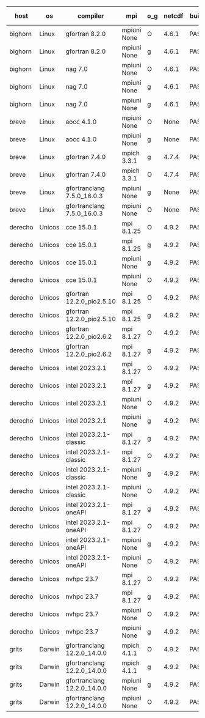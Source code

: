 

| host     | os       | compiler                              | mpi                      | o_g        | netcdf        | build       | u_pass          | u_fail          | s_pass            | s_fail            | e_pass             | e_fail             | nuopc_pass       | nuopc_fail       | artifacts link          |
|----------|----------|---------------------------------------|--------------------------|------------|---------------|-------------|-----------------|-----------------|-------------------|-------------------|--------------------|--------------------|------------------|------------------|-------------------------|
| bighorn | Linux | gfortran 8.2.0 | mpiuni None  | O | 4.6.1  | PASS | 12555 | 0 | 9 | 0 | 42 | 0 | None | None | <a href="https://github.com/esmf-org/esmf-test-artifacts/tree/8fe91f36287a823c89202f4eec873df8259cb448/feature_internal-state-cleanup/gfortran/8.2.0/O/mpiuni/None" target="_blank">8fe91f3</a> | 
| bighorn | Linux | gfortran 8.2.0 | mpiuni None  | g | 4.6.1  | PASS | 12555 | 0 | 9 | 0 | 42 | 0 | None | None | <a href="https://github.com/esmf-org/esmf-test-artifacts/tree/8ecc71b491ee754155fc15dc62981e8491606352/feature_internal-state-cleanup/gfortran/8.2.0/g/mpiuni/None" target="_blank">8ecc71b</a> | 
| bighorn | Linux | nag 7.0 | mpiuni None  | O | 4.6.1  | PASS | 12555 | 0 | 9 | 0 | 42 | 0 | None | None | <a href="https://github.com/esmf-org/esmf-test-artifacts/tree/1ddaab374a79b0ecb8e2175cdc269776e80c447a/feature_internal-state-cleanup/nag/7.0/O/mpiuni/None" target="_blank">1ddaab3</a> | 
| bighorn | Linux | nag 7.0 | mpiuni None  | g | 4.6.1  | PASS | 12555 | 0 | 9 | 0 | 42 | 0 | None | None | <a href="https://github.com/esmf-org/esmf-test-artifacts/tree/34490d2301a5e494e56965b7d70287eb21105273/feature_internal-state-cleanup/nag/7.0/g/mpiuni/None" target="_blank">34490d2</a> | 
| bighorn | Linux | nag 7.0 | mpiuni None  | g | 4.6.1  | PASS | 12555 | 0 | None | None | None | None | None | None | <a href="https://github.com/esmf-org/esmf-test-artifacts/tree/44a70c1882742cb9c8edbe9dc27125a6ff08c5a6/feature_internal-state-cleanup/nag/7.0/g/mpiuni/None" target="_blank">44a70c1</a> | 
| breve | Linux | aocc 4.1.0 | mpiuni None  | O | None  | PASS | 12529 | 26 | 9 | 0 | 42 | 0 | None | None | <a href="https://github.com/esmf-org/esmf-test-artifacts/tree/45188491596c21c7e4b487660ac5976d5c3776e8/feature_internal-state-cleanup/aocc/4.1.0/O/mpiuni/None" target="_blank">4518849</a> | 
| breve | Linux | aocc 4.1.0 | mpiuni None  | g | None  | PASS | 12529 | 26 | 9 | 0 | 42 | 0 | None | None | <a href="https://github.com/esmf-org/esmf-test-artifacts/tree/f0439cb41a8434d56ab95eee309f568a7b7f9ce9/feature_internal-state-cleanup/aocc/4.1.0/g/mpiuni/None" target="_blank">f0439cb</a> | 
| breve | Linux | gfortran 7.4.0 | mpich 3.3.1  | g | 4.7.4  | PASS | None | None | None | None | None | None | None | None | <a href="https://github.com/esmf-org/esmf-test-artifacts/tree/cbe8d322c2610844826c5b8b8d7dbb36a6455a34/feature_internal-state-cleanup/gfortran/7.4.0/g/mpich/3.3.1" target="_blank">cbe8d32</a> | 
| breve | Linux | gfortran 7.4.0 | mpich 3.3.1  | O | 4.7.4  | PASS | 14224 | 0 | 51 | 0 | 80 | 0 | 58 | 0 | <a href="https://github.com/esmf-org/esmf-test-artifacts/tree/b9b8f1fee7874b7961d6eee0334154a9898b3bb4/feature_internal-state-cleanup/gfortran/7.4.0/O/mpich/3.3.1" target="_blank">b9b8f1f</a> | 
| breve | Linux | gfortranclang 7.5.0_16.0.3 | mpiuni None  | g | None  | PASS | 12555 | 0 | 9 | 0 | 42 | 0 | None | None | <a href="https://github.com/esmf-org/esmf-test-artifacts/tree/65ab22218d8b0af4b6b7076bcca09cd135298916/feature_internal-state-cleanup/gfortranclang/7.5.0_16.0.3/g/mpiuni/None" target="_blank">65ab222</a> | 
| breve | Linux | gfortranclang 7.5.0_16.0.3 | mpiuni None  | O | None  | PASS | 12555 | 0 | 9 | 0 | 42 | 0 | None | None | <a href="https://github.com/esmf-org/esmf-test-artifacts/tree/fcfc9ffa495f13bca7ae1ed1063ede1b6af7b118/feature_internal-state-cleanup/gfortranclang/7.5.0_16.0.3/O/mpiuni/None" target="_blank">fcfc9ff</a> | 
| derecho | Unicos | cce 15.0.1 | mpi 8.1.25  | O | 4.9.2  | PASS | 14146 | 78 | 51 | 0 | 80 | 0 | 57 | 0 | <a href="https://github.com/esmf-org/esmf-test-artifacts/tree/0373c42dddecc8f5180572a94f8fc5181eeb0162/feature_internal-state-cleanup/cce/15.0.1/O/mpi/8.1.25" target="_blank">0373c42</a> | 
| derecho | Unicos | cce 15.0.1 | mpi 8.1.25  | g | 4.9.2  | PASS | 14025 | 199 | 51 | 0 | 80 | 0 | 57 | 0 | <a href="https://github.com/esmf-org/esmf-test-artifacts/tree/f91947214f5114e7a851000765d08d7f78117cba/feature_internal-state-cleanup/cce/15.0.1/g/mpi/8.1.25" target="_blank">f919472</a> | 
| derecho | Unicos | cce 15.0.1 | mpiuni None  | g | 4.9.2  | PASS | 12479 | 76 | 9 | 0 | 42 | 0 | None | None | <a href="https://github.com/esmf-org/esmf-test-artifacts/tree/b69aa3a3c86e4e96d72a61894400fb0f4e896bbf/feature_internal-state-cleanup/cce/15.0.1/g/mpiuni/None" target="_blank">b69aa3a</a> | 
| derecho | Unicos | cce 15.0.1 | mpiuni None  | O | 4.9.2  | PASS | 12320 | 235 | 9 | 0 | 42 | 0 | None | None | <a href="https://github.com/esmf-org/esmf-test-artifacts/tree/8eeaae612a92c1bd59363ea188fb9d99550baeb7/feature_internal-state-cleanup/cce/15.0.1/O/mpiuni/None" target="_blank">8eeaae6</a> | 
| derecho | Unicos | gfortran 12.2.0_pio2.5.10 | mpi 8.1.25  | O | 4.9.2  | PASS | 14224 | 0 | 51 | 0 | 80 | 0 | 57 | 0 | <a href="https://github.com/esmf-org/esmf-test-artifacts/tree/791bd5d88b2e615e6602d7c82e97806c206cf382/feature_internal-state-cleanup/gfortran/12.2.0_pio2.5.10/O/mpi/8.1.25" target="_blank">791bd5d</a> | 
| derecho | Unicos | gfortran 12.2.0_pio2.5.10 | mpi 8.1.25  | g | 4.9.2  | PASS | 14224 | 0 | 51 | 0 | 80 | 0 | 57 | 0 | <a href="https://github.com/esmf-org/esmf-test-artifacts/tree/d3b67a60c0703374176a2b1e03e954b375b96da5/feature_internal-state-cleanup/gfortran/12.2.0_pio2.5.10/g/mpi/8.1.25" target="_blank">d3b67a6</a> | 
| derecho | Unicos | gfortran 12.2.0_pio2.6.2 | mpi 8.1.27  | O | 4.9.2  | PASS | 14224 | 0 | 51 | 0 | 80 | 0 | 57 | 0 | <a href="https://github.com/esmf-org/esmf-test-artifacts/tree/a6537c9584c88e19c36d19346a71c887b52ea13b/feature_internal-state-cleanup/gfortran/12.2.0_pio2.6.2/O/mpi/8.1.27" target="_blank">a6537c9</a> | 
| derecho | Unicos | gfortran 12.2.0_pio2.6.2 | mpi 8.1.27  | g | 4.9.2  | PASS | 14224 | 0 | 51 | 0 | 80 | 0 | 57 | 0 | <a href="https://github.com/esmf-org/esmf-test-artifacts/tree/8f06ee6d323c584d03d025543f967e47ed5eaeed/feature_internal-state-cleanup/gfortran/12.2.0_pio2.6.2/g/mpi/8.1.27" target="_blank">8f06ee6</a> | 
| derecho | Unicos | intel 2023.2.1 | mpi 8.1.27  | O | 4.9.2  | PASS | 14224 | 0 | 51 | 0 | 80 | 0 | 58 | 0 | <a href="https://github.com/esmf-org/esmf-test-artifacts/tree/425eac0be8ec6b80aa601b12a1e3d31b1df34e3e/feature_internal-state-cleanup/intel/2023.2.1/O/mpi/8.1.27" target="_blank">425eac0</a> | 
| derecho | Unicos | intel 2023.2.1 | mpi 8.1.27  | g | 4.9.2  | PASS | 14224 | 0 | 51 | 0 | 80 | 0 | 58 | 0 | <a href="https://github.com/esmf-org/esmf-test-artifacts/tree/7b8be8c330c22174eaa77faa1fe5c1d8c07efaf9/feature_internal-state-cleanup/intel/2023.2.1/g/mpi/8.1.27" target="_blank">7b8be8c</a> | 
| derecho | Unicos | intel 2023.2.1 | mpiuni None  | O | 4.9.2  | PASS | 12555 | 0 | 9 | 0 | 42 | 0 | None | None | <a href="https://github.com/esmf-org/esmf-test-artifacts/tree/186fcc92ead84200927377b4aef09fa09eb770d8/feature_internal-state-cleanup/intel/2023.2.1/O/mpiuni/None" target="_blank">186fcc9</a> | 
| derecho | Unicos | intel 2023.2.1 | mpiuni None  | g | 4.9.2  | PASS | 12555 | 0 | 9 | 0 | 42 | 0 | None | None | <a href="https://github.com/esmf-org/esmf-test-artifacts/tree/ce09bfa2d9ad0a4a4a17ce56d48fa5ce2d9eb409/feature_internal-state-cleanup/intel/2023.2.1/g/mpiuni/None" target="_blank">ce09bfa</a> | 
| derecho | Unicos | intel 2023.2.1-classic | mpi 8.1.27  | g | 4.9.2  | PASS | 14224 | 0 | 51 | 0 | 80 | 0 | 57 | 0 | <a href="https://github.com/esmf-org/esmf-test-artifacts/tree/f805b586913ba2526539e878f44d7660e6929e8e/feature_internal-state-cleanup/intel/2023.2.1-classic/g/mpi/8.1.27" target="_blank">f805b58</a> | 
| derecho | Unicos | intel 2023.2.1-classic | mpi 8.1.27  | O | 4.9.2  | PASS | 14224 | 0 | 51 | 0 | 80 | 0 | 57 | 0 | <a href="https://github.com/esmf-org/esmf-test-artifacts/tree/b6848bd310749238bc4f1f576d8ae333289e04be/feature_internal-state-cleanup/intel/2023.2.1-classic/O/mpi/8.1.27" target="_blank">b6848bd</a> | 
| derecho | Unicos | intel 2023.2.1-classic | mpiuni None  | g | 4.9.2  | PASS | 12555 | 0 | 9 | 0 | 42 | 0 | None | None | <a href="https://github.com/esmf-org/esmf-test-artifacts/tree/0b898193c0a7e646da1d6678983dc7caeeb3b2dc/feature_internal-state-cleanup/intel/2023.2.1-classic/g/mpiuni/None" target="_blank">0b89819</a> | 
| derecho | Unicos | intel 2023.2.1-classic | mpiuni None  | O | 4.9.2  | PASS | 12555 | 0 | 9 | 0 | 42 | 0 | None | None | <a href="https://github.com/esmf-org/esmf-test-artifacts/tree/e683fc54c65dfee5870e0bddca9cb323d9440ee4/feature_internal-state-cleanup/intel/2023.2.1-classic/O/mpiuni/None" target="_blank">e683fc5</a> | 
| derecho | Unicos | intel 2023.2.1-oneAPI | mpi 8.1.27  | g | 4.9.2  | PASS | 14224 | 0 | 51 | 0 | 80 | 0 | 57 | 0 | <a href="https://github.com/esmf-org/esmf-test-artifacts/tree/59e373e6b771e8b9c905903d57e718c31a9b693b/feature_internal-state-cleanup/intel/2023.2.1-oneAPI/g/mpi/8.1.27" target="_blank">59e373e</a> | 
| derecho | Unicos | intel 2023.2.1-oneAPI | mpi 8.1.27  | O | 4.9.2  | PASS | 14224 | 0 | 50 | 1 | 80 | 0 | 57 | 0 | <a href="https://github.com/esmf-org/esmf-test-artifacts/tree/6812980822697dbe1a8522891ba85210a9eaf369/feature_internal-state-cleanup/intel/2023.2.1-oneAPI/O/mpi/8.1.27" target="_blank">6812980</a> | 
| derecho | Unicos | intel 2023.2.1-oneAPI | mpiuni None  | g | 4.9.2  | PASS | 12555 | 0 | 9 | 0 | 42 | 0 | None | None | <a href="https://github.com/esmf-org/esmf-test-artifacts/tree/82dcb8a05f7fb8b12f47ba57b69f96fcffe80e5f/feature_internal-state-cleanup/intel/2023.2.1-oneAPI/g/mpiuni/None" target="_blank">82dcb8a</a> | 
| derecho | Unicos | intel 2023.2.1-oneAPI | mpiuni None  | O | 4.9.2  | PASS | 12555 | 0 | 9 | 0 | 42 | 0 | None | None | <a href="https://github.com/esmf-org/esmf-test-artifacts/tree/fbc684da4b45a9c6d910251adadd7f9635c94ab9/feature_internal-state-cleanup/intel/2023.2.1-oneAPI/O/mpiuni/None" target="_blank">fbc684d</a> | 
| derecho | Unicos | nvhpc 23.7 | mpi 8.1.27  | O | 4.9.2  | PASS | 14224 | 0 | 51 | 0 | 80 | 0 | 57 | 0 | <a href="https://github.com/esmf-org/esmf-test-artifacts/tree/3520d2aa9f92fbcc21a5df3990728c4245143932/feature_internal-state-cleanup/nvhpc/23.7/O/mpi/8.1.27" target="_blank">3520d2a</a> | 
| derecho | Unicos | nvhpc 23.7 | mpi 8.1.27  | g | 4.9.2  | PASS | 14224 | 0 | 51 | 0 | 80 | 0 | 57 | 0 | <a href="https://github.com/esmf-org/esmf-test-artifacts/tree/1497ed82757bcd3935d6c91a54523fc38c54b0ef/feature_internal-state-cleanup/nvhpc/23.7/g/mpi/8.1.27" target="_blank">1497ed8</a> | 
| derecho | Unicos | nvhpc 23.7 | mpiuni None  | O | 4.9.2  | PASS | 12555 | 0 | 9 | 0 | 42 | 0 | None | None | <a href="https://github.com/esmf-org/esmf-test-artifacts/tree/6b6c43e4277465d9dcf3a4d0090cc00418c9ce78/feature_internal-state-cleanup/nvhpc/23.7/O/mpiuni/None" target="_blank">6b6c43e</a> | 
| derecho | Unicos | nvhpc 23.7 | mpiuni None  | g | 4.9.2  | PASS | 12555 | 0 | 9 | 0 | 42 | 0 | None | None | <a href="https://github.com/esmf-org/esmf-test-artifacts/tree/c1fbc0bec47693b2d8a194b4a8cb60d7024773aa/feature_internal-state-cleanup/nvhpc/23.7/g/mpiuni/None" target="_blank">c1fbc0b</a> | 
| grits | Darwin | gfortranclang 12.2.0_14.0.0 | mpich 4.1.1  | O | 4.9.2  | PASS | 14224 | 0 | 51 | 0 | 80 | 0 | 57 | 0 | <a href="https://github.com/esmf-org/esmf-test-artifacts/tree/30ceea8955a5f9ab5d2ba315d6405dbb3267e5d2/feature_internal-state-cleanup/gfortranclang/12.2.0_14.0.0/O/mpich/4.1.1" target="_blank">30ceea8</a> | 
| grits | Darwin | gfortranclang 12.2.0_14.0.0 | mpich 4.1.1  | g | 4.9.2  | PASS | 14224 | 0 | 51 | 0 | 80 | 0 | 57 | 0 | <a href="https://github.com/esmf-org/esmf-test-artifacts/tree/24d25f0efcc3cdaee794d6d7de1970fd3b62e611/feature_internal-state-cleanup/gfortranclang/12.2.0_14.0.0/g/mpich/4.1.1" target="_blank">24d25f0</a> | 
| grits | Darwin | gfortranclang 12.2.0_14.0.0 | mpiuni None  | g | 4.9.2  | PASS | 12555 | 0 | 9 | 0 | 42 | 0 | None | None | <a href="https://github.com/esmf-org/esmf-test-artifacts/tree/579874c91176e102e2392c977de87f08eee558cf/feature_internal-state-cleanup/gfortranclang/12.2.0_14.0.0/g/mpiuni/None" target="_blank">579874c</a> | 
| grits | Darwin | gfortranclang 12.2.0_14.0.0 | mpiuni None  | O | 4.9.2  | PASS | 12555 | 0 | 9 | 0 | 42 | 0 | None | None | <a href="https://github.com/esmf-org/esmf-test-artifacts/tree/48a340604bf89fa5774e243160bd1d098c099857/feature_internal-state-cleanup/gfortranclang/12.2.0_14.0.0/O/mpiuni/None" target="_blank">48a3406</a> | 
